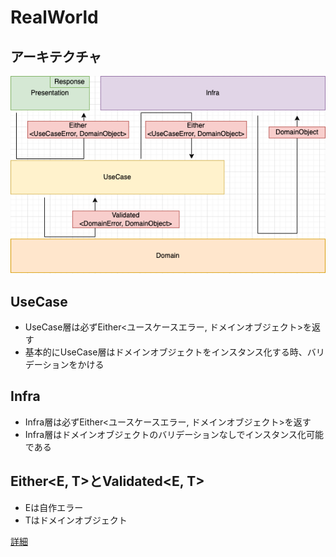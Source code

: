 # RealWorld

## アーキテクチャ

![](./docs/architecture.png)

## UseCase

- UseCase層は必ずEither<ユースケースエラー, ドメインオブジェクト>を返す
- 基本的にUseCase層はドメインオブジェクトをインスタンス化する時、バリデーションをかける

## Infra

- Infra層は必ずEither<ユースケースエラー, ドメインオブジェクト>を返す
- Infra層はドメインオブジェクトのバリデーションなしでインスタンス化可能である

## Either<E, T>とValidated<E, T>

- Eは自作エラー
- Tはドメインオブジェクト


[詳細](./docs/README.md)